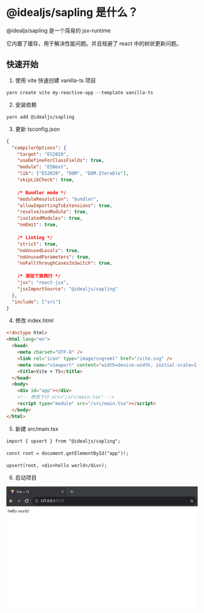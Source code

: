 # @idealjs/sapling 是什么？

@idealjs/sapling 是一个简易的 jsx-runtime

它内置了缓存，用于解决性能问题。并且规避了 react 中的树状更新问题。

## 快速开始

1. 使用 vite 快速创建 vanilla-ts 项目

```
yarn create vite my-reactive-app --template vanilla-ts
```

2. 安装依赖

```
yarn add @idealjs/sapling
```

3. 更新 tsconfig.json

```json
{
  "compilerOptions": {
    "target": "ES2020",
    "useDefineForClassFields": true,
    "module": "ESNext",
    "lib": ["ES2020", "DOM", "DOM.Iterable"],
    "skipLibCheck": true,

    /* Bundler mode */
    "moduleResolution": "bundler",
    "allowImportingTsExtensions": true,
    "resolveJsonModule": true,
    "isolatedModules": true,
    "noEmit": true,

    /* Linting */
    "strict": true,
    "noUnusedLocals": true,
    "noUnusedParameters": true,
    "noFallthroughCasesInSwitch": true,

    /* 添加下面两行 */
    "jsx": "react-jsx",
    "jsxImportSource": "@idealjs/sapling"
  },
  "include": ["src"]
}
```

4. 修改 index.html

```html
<!doctype html>
<html lang="en">
  <head>
    <meta charset="UTF-8" />
    <link rel="icon" type="image/svg+xml" href="/vite.svg" />
    <meta name="viewport" content="width=device-width, initial-scale=1.0" />
    <title>Vite + TS</title>
  </head>
  <body>
    <div id="app"></div>
    <!-- 修改下行 src="/src/main.tsx" -->
    <script type="module" src="/src/main.tsx"></script>
  </body>
</html>
```

5. 新建 src/main.tsx

```tsx
import { upsert } from "@idealjs/sapling";

const root = document.getElementById("app")!;

upsert(root, <div>hello world</div>);
```

6. 启动项目

![image](./hello_world.png)
